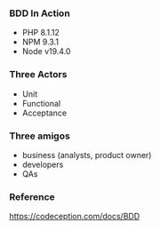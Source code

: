 ### BDD In Action

- PHP 8.1.12
- NPM 9.3.1
- Node v19.4.0

### Three Actors

- Unit
- Functional
- Acceptance

### Three amigos

- business (analysts, product owner)
- developers
- QAs

### Reference

https://codeception.com/docs/BDD